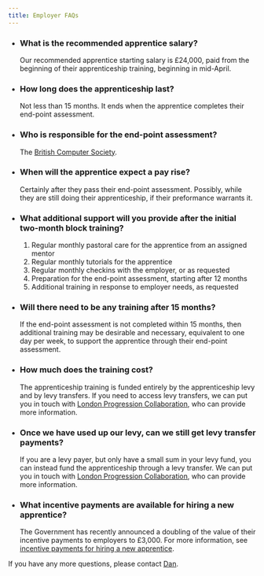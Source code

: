 ```yaml
---
title: Employer FAQs
---
```


- ### What is the recommended apprentice salary?

  Our recommended apprentice starting salary is £24,000, paid from the beginning of their apprenticeship training, beginning in mid-April.

- ### How long does the apprenticeship last?

  Not less than 15 months. It ends when the apprentice completes their end-point assessment.

- ### Who is responsible for the end-point assessment?

  The [British Computer Society](https://www.bcs.org/develop-your-people/develop-your-team-or-organisation/digital-it-apprenticeships-for-your-team/bcs-end-point-assessment/).

- ### When will the apprentice expect a pay rise?

  Certainly after they pass their end-point assessment. Possibly, while they are still doing their apprenticeship, if their preformance warrants it.

- ### What additional support will you provide after the initial two-month block training?

  1. Regular monthly pastoral care for the apprentice from an assigned mentor
  1. Regular monthly tutorials for the apprentice
  1. Regular monthly checkins with the employer, or as requested
  1. Preparation for the end-point assessment, starting after 12 months
  1. Additional training in response to employer needs, as requested

- ### Will there need to be any training after 15 months?

  If the end-point assessment is not completed within 15 months, then additional training may be desirable and necessary, equivalent to one day per week, to support the apprentice through their end-point assessment.

- ### How much does the training cost?

  The apprenticeship training is funded entirely by the apprenticeship levy and by levy transfers. If you need to access levy transfers, we can put you in touch with [London Progression Collaboration](https://www.thelpc.uk/), who can provide more information.

- ### Once we have used up our levy, can we still get levy transfer payments?

  If you are a levy payer, but only have a small sum in your levy fund, you can instead fund the apprenticeship through a levy transfer. We can put you in touch with [London Progression Collaboration](https://www.thelpc.uk/), who can provide more information.
  
- ### What incentive payments are available for hiring a new apprentice?

  The Government has recently announced a doubling of the value of their incentive payments to employers to £3,000. For more information, see [incentive payments for hiring a new apprentice](https://www.gov.uk/guidance/incentive-payments-for-hiring-a-new-apprentice). 

If you have any more questions, please contact [Dan](mailto:dan@foundersandcoders.com).
